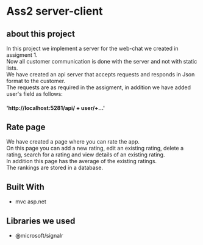 # Ass2 server-client 

## about this project
In this project we implement a server for the web-chat we created in assigment 1.<br>
Now all customer communication is done with the server and not with static lists.<br>
We have created an api server that accepts requests and responds in Json format to the customer.<br>
The requests are as required in the assigment, in addition we have added user's field as follows:

#### 'http://localhost:5281/api/ + user/+...'

## Rate page
We have created a page where you can rate the app.<br>
On this page you can add a new rating, edit an existing rating, delete a rating, search for a rating and view details of an existing rating.<br>
In addition this page has the average of the existing ratings.<br>
The rankings are stored in a database.<br>


## Built With

* mvc asp.net

## Libraries we used
* @microsoft/signalr
